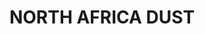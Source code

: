 ---
layout: product
title: "NORTH AFRICA DUST"
price: "500" 
desc: "Pigment"
img_path: "/assets/img/A.MIG-3003.jpg"
brand: "AMMO"
available: true
special_offer: false
new: true
soon: false
cat: "060000"
subcat: "060700"
subsubcat: "00"
sifra: "A.MIG-3003"
---